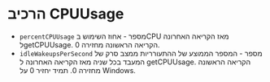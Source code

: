 # הרכיב CPUUsage

* `percentCPUUsage` מספר - אחוז השימוש בCPU מאז הקריאה האחרונה לgetCPUUsage. הקריאה הראשונה מחזירה 0.
* `idleWakeupsPerSecond` מספר - המספר הממוצע של ההתעורריות ממצב סרק של המעבד בכל שניה מאז הקריאה האחרונה ל getCPUUsage. הקריאה הראשונה מחזירה 0. תמיד יחזיר 0 על Windows.

